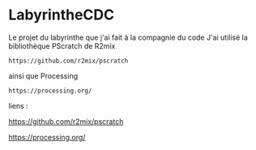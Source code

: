 # LabyrintheCDC
Le projet du labyrinthe que j'ai fait à la compagnie du code
J'ai utilisé la bibliothèque PScratch de R2mix
```
https://github.com/r2mix/pscratch
```
ainsi que Processing
```
https://processing.org/
```
liens :

https://github.com/r2mix/pscratch

https://processing.org/
